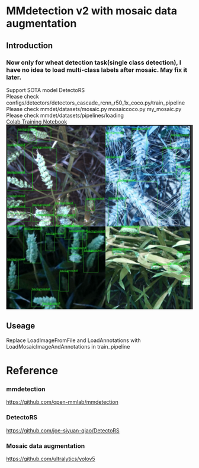 # MMdetection v2 with mosaic data augmentation

## Introduction
### Now only for wheat detection task(single class detection), I have no idea to load multi-class labels after mosaic. May fix it later.  
Support SOTA model DetectoRS    
Please check configs/detectors/detectors_cascade_rcnn_r50_1x_coco.py/train_pipeline  
Please check mmdet/datasets/mosaic.py mosaiccoco.py my_mosaic.py  
Please check mmdet/datasets/pipelines/loading  
[Colab Training Notebook](MMDetection_DetectoRS_training_backbone_resnet50_ft.ipynb)  
![image](wheat-mosaic2.png)  
## Useage
Replace LoadImageFromFile and LoadAnnotations with LoadMosaicImageAndAnnotations in train_pipeline

# Reference 
### mmdetection
https://github.com/open-mmlab/mmdetection
### DetectoRS
https://github.com/joe-siyuan-qiao/DetectoRS
### Mosaic data augmentation
https://github.com/ultralytics/yolov5
